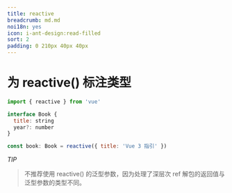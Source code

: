```yaml
---
title: reactive
breadcrumb: md.md
noi18n: yes
icon: i-ant-design:read-filled
sort: 2
padding: 0 210px 40px 40px
---
```


<anchor-md-script>

<div style="display: none;">

[TOC]

</div>

# 为 reactive() 标注类型

```js
import { reactive } from 'vue'

interface Book {
  title: string
  year?: number
}

const book: Book = reactive({ title: 'Vue 3 指引' })
```

_TIP_

> 不推荐使用 reactive() 的泛型参数，因为处理了深层次 ref 解包的返回值与泛型参数的类型不同。

</anchor-md-script>
